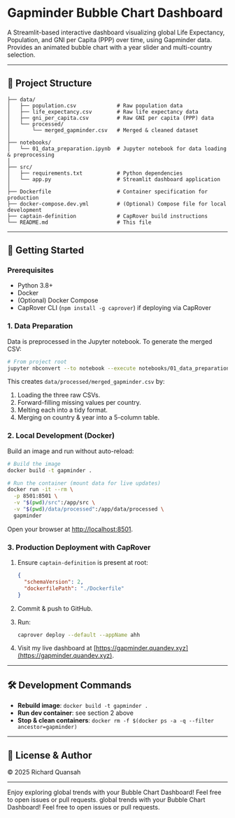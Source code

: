 # Gapminder Bubble Chart Dashboard

A Streamlit-based interactive dashboard visualizing global Life Expectancy, Population, and GNI per Capita (PPP) over time, using Gapminder data. Provides an animated bubble chart with a year slider and multi-country selection.

---

## 📁 Project Structure

```
├── data/
│   ├── population.csv             # Raw population data
│   ├── life_expectancy.csv        # Raw life expectancy data
│   ├── gni_per_capita.csv         # Raw GNI per capita (PPP) data
│   └── processed/
│       └── merged_gapminder.csv   # Merged & cleaned dataset
│
├── notebooks/
│   └── 01_data_preparation.ipynb  # Jupyter notebook for data loading & preprocessing
│
├── src/
│   ├── requirements.txt           # Python dependencies
│   └── app.py                     # Streamlit dashboard application
│
├── Dockerfile                     # Container specification for production
├── docker-compose.dev.yml         # (Optional) Compose file for local development
├── captain-definition             # CapRover build instructions
└── README.md                      # This file
```

---

## 🚀 Getting Started

### Prerequisites

* Python 3.8+
* Docker
* (Optional) Docker Compose
* CapRover CLI (`npm install -g caprover`) if deploying via CapRover

### 1. Data Preparation

Data is preprocessed in the Jupyter notebook. To generate the merged CSV:

```bash
# From project root
jupyter nbconvert --to notebook --execute notebooks/01_data_preparation.ipynb
```

This creates `data/processed/merged_gapminder.csv` by:

1. Loading the three raw CSVs.
2. Forward-filling missing values per country.
3. Melting each into a tidy format.
4. Merging on country & year into a 5-column table.

### 2. Local Development (Docker)

Build an image and run without auto-reload:

```bash
# Build the image
docker build -t gapminder .

# Run the container (mount data for live updates)
docker run -it --rm \
  -p 8501:8501 \
  -v "$(pwd)/src":/app/src \
  -v "$(pwd)/data/processed":/app/data/processed \
  gapminder
```

Open your browser at [http://localhost:8501](http://localhost:8501).

### 3. Production Deployment with CapRover

1. Ensure `captain-definition` is present at root:

   ```json
   {
     "schemaVersion": 2,
     "dockerfilePath": "./Dockerfile"
   }
   ```
2. Commit & push to GitHub.
3. Run:

   ```bash
   caprover deploy --default --appName ahh
   ```
4. Visit my live dashboard at [https://gapminder.quandev.xyz](https://gapminder.quandev.xyz).

---

## 🛠️ Development Commands

* **Rebuild image**: `docker build -t gapminder .`
* **Run dev container**: see section 2 above
* **Stop & clean containers**: `docker rm -f $(docker ps -a -q --filter ancestor=gapminder)`

---

## 📝 License & Author

© 2025 Richard Quansah

---

Enjoy exploring global trends with your Bubble Chart Dashboard! Feel free to open issues or pull requests. global trends with your Bubble Chart Dashboard! Feel free to open issues or pull requests.


